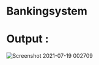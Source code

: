 # Bankingsystem


# Output :

![Screenshot 2021-07-19 002709](https://user-images.githubusercontent.com/86248268/126079827-cec4d07c-e31c-4a69-af38-5ae5d01902f3.png)
